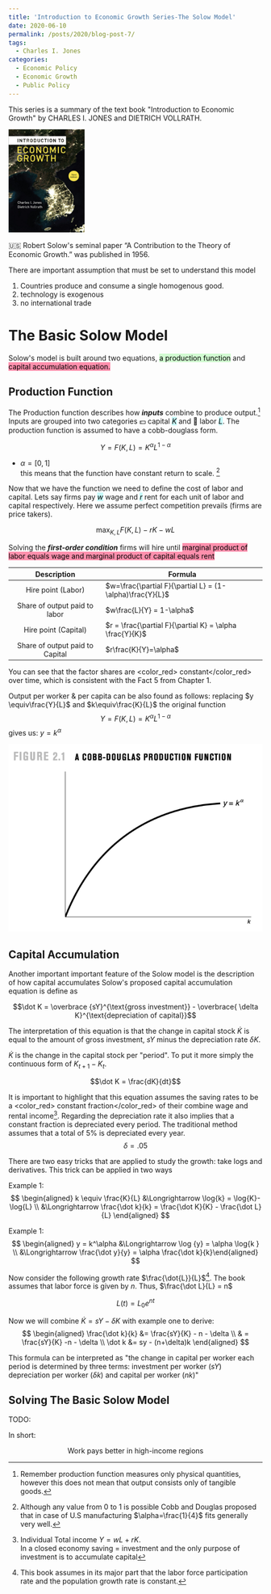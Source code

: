 ```yaml
---
title: 'Introduction to Economic Growth Series-The Solow Model'
date: 2020-06-10
permalink: /posts/2020/blog-post-7/
tags:
  - Charles I. Jones
categories:
  - Economic Policy
  - Economic Growth
  - Public Policy
---
```

<!-- Local 에서 보면서 editing 하려면 includes에서 불러와야함. 단, Github url 문제로 Deploy상에는 정상적으로 import가 안됨으로 
로컬용으로 include코드를 추가하고
Github용으로는 link tag를 추가함-->
<!-- <link href="{{ site.baseurl }}/lelias.github.io/assets/css/econ_series.css" rel="stylesheet"> -->

<style>
  @import url('https://fonts.googleapis.com/css2?family=Playfair+Display:wght@900&display=swap');
  {% include blog_css/econ_series.css %}
</style>

This series is a summary of the text book "Introduction to Economic Growth" by CHARLES I. JONES and DIETRICH VOLLRATH.

<p align = "left">
  <img src = "https://github.com/elias-lee/lelias.github.io/blob/master/_posts/resources/econ_growth/econ_growth_cover.png?raw=true" style="max-width: 30%;">
</p>


🇺🇸 Robert Solow's seminal paper “A Contribution to the Theory of Economic Growth.” was published in 1956. 

There are important assumption that must be set to understand this model 
1. Countries produce and consume a single homogenous good. 
2. technology is exogenous
3. no international trade

# The Basic Solow Model
Solow's model is built around two equations, <mark style="background: #BBFABBA6;">a production function</mark> and <mark style="background: #FF5582A6;">capital accumulation equation.</mark> 

## Production Function
The Production function describes how ***inputs*** combine to produce output.[^1] Inputs are grouped into two categories 💵 capital <mark style="background: #ABF7F7A6;">$K$</mark> and 👷 labor <mark style="background: #ABF7F7A6;">$L$</mark>. The production function is assumed to have a cobb-douglass form. 

$$ Y = F(K,L) = K^\alpha L^{1-\alpha}$$

- $\alpha = [0,1]$  
this means that the function have constant return to scale. [^2]

Now that we have the function we need to define the cost of labor and capital. Lets say firms pay <mark style="background: #ABF7F7A6;">$w$</mark> wage and <mark style="background: #ABF7F7A6;">$r$</mark> rent for each unit of labor and capital respectively. Here we assume perfect competition prevails (firms are price takers). 

$$\max_{K,L} F(K,L)-rK-wL$$

Solving the __*first-order condition*__ firms will hire until <mark style="background: #FF5582A6;">marginal product of labor equals wage and marginal product of capital equals rent</mark>

| Description  | Formula |
|:---------------------------------:|---|
| Hire point (Labor)| $w=\frac{\partial F}{\partial L} = (1-\alpha)\frac{Y}{L}$ |
| Share of output paid to labor   | $w\frac{L}{Y} = 1-\alpha$ |
| Hire point (Capital)            |  $r = \frac{\partial F}{\partial K} = \alpha \frac{Y}{K}$ |
| Share of output paid to Capital | $r\frac{K}{Y}=\alpha$  |

You can see that the factor shares are <color_red> constant</color_red> over time, which is consistent with the Fact 5 from Chapter 1. 


Output per worker \& per capita can be also found as follows: replacing $y \equiv\frac{Y}{L}$ and $k\equiv\frac{K}{L}$ the original function 
$$Y = F(K,L) = K^\alpha L^{1-\alpha}$$
gives us: $y=k^\alpha$

![](https://github.com/elias-lee/lelias.github.io/blob/master/_posts/resources/econ_growth/cobb-douglas-pf.png?raw=true)



[^1]: Remember production function measures only physical quantities, however this does not mean that output consists only of tangible goods. 

[^2]: Although any value from 0 to 1 is possible Cobb and Douglas proposed that in case of U.S manufacturing $\alpha=\frac{1}{4}$ fits generally very well. 


## Capital Accumulation

Another important important feature of the Solow model is the description of how capital accumulates Solow's proposed capital accumulation equation is define as 

$$\dot K = \overbrace {sY}^{\text{gross investment}} - \overbrace{ \delta K}^{\text{depreciation of capital}}$$

The interpretation of this equation is that the change in capital stock $\dot K$ is equal to the amount of gross investment, $sY$ minus the depreciation rate $\delta K$. 

$\dot K$ is the change in the capital stock per "period". To put it more simply the continuous form of $K_{t+1}-K_t$. 

$$\dot K = \frac{dK}{dt}$$

It is important to highlight that this equation assumes the saving rates to be a <color_red> constant fraction</color_red> of their combine wage and rental income[^3]. Regarding the depreciation rate it also implies that a constant fraction is depreciated every period. The traditional method assumes that a total of 5% is depreciated every year. 
$$\delta = .05$$

There are two easy tricks that are applied to study the growth: take logs and derivatives. This trick can be applied in two ways

Example 1:
$$
\begin{aligned}
k \equiv \frac{K}{L} &\Longrightarrow \log{k} =  \log{K}-\log{L} \\  &\Longrightarrow \frac{\dot k}{k} = \frac{\dot K}{K} - \frac{\dot L}{L}
\end{aligned}
$$ 

Example 1:
$$
\begin{aligned}
y = k^\alpha &\Longrightarrow \log {y} = \alpha \log{k } \\
&\Longrightarrow \frac{\dot y}{y} = \alpha \frac{\dot k}{k}\end{aligned}
$$ 


Now consider the following growth rate $\frac{\dot{L}}{L}$[^4]. The book assumes that labor force is given by $n$. Thus, $\frac{\dot L}{L} = n$

$$L(t) = L_0 e^{nt}$$

Now we will combine $\dot K = sY -  \delta K$ with example one to derive: 
$$
\begin{aligned}
\frac{\dot k}{k} &= \frac{sY}{K} - n - \delta \\
& = \frac{sY}{K} -n - \delta \\ 
\dot k  &= sy - (n+\delta)k
\end{aligned}
$$

This formula can be interpreted as "the change in capital per worker each period is determined by three terms: investment per worker ($sY$) depreciation per worker ($\delta k$) and capital per worker ($nk$)"

[^3]: Individual Total income $Y = wL + rK$. <br>In a closed economy saving = investment and the only purpose of investment is to accumulate capital

[^4]: This book assumes in its major part that the labor force participation rate and the population growth rate is constant. 




## Solving The Basic Solow Model 
TODO:


In short: 
<p style="text-align: center;"> Work pays better in high-income regions </p>






















<!-- ![](https://github.com/elias-lee/lelias.github.io/blob/master/_posts/resources/econ_growth/econ_stats_on_growth.png?raw=true) -->




